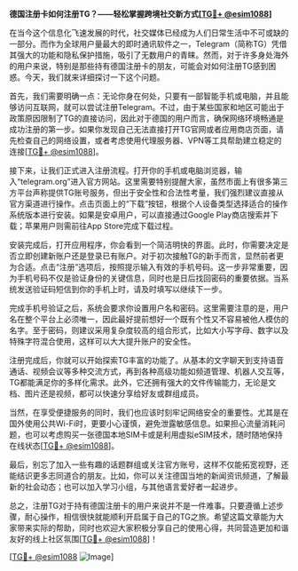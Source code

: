 **德国注册卡如何注册TG？——轻松掌握跨境社交新方式[[TG💪+ @esim1088](https://t.me/s/esim1088)]**

在当今这个信息化飞速发展的时代，社交媒体已经成为人们日常生活中不可或缺的一部分。而作为全球用户量最大的即时通讯软件之一，Telegram（简称TG）凭借其强大的功能和隐私保护措施，吸引了无数用户的青睐。然而，对于许多身处海外的用户来说，特别是那些持有德国注册卡的朋友，可能会对如何注册TG感到困惑。今天，我们就来详细探讨一下这个问题。

首先，我们需要明确一点：无论你身在何处，只要有一部智能手机或电脑，并且能够访问互联网，就可以尝试注册Telegram。不过，由于某些国家和地区可能出于政策原因限制了TG的直接访问，因此对于德国的用户而言，确保网络环境畅通是成功注册的第一步。如果你发现自己无法直接打开TG官网或者应用商店页面，请先检查自己的网络设置，或者考虑使用代理服务器、VPN等工具帮助建立稳定的连接[[TG💪+ @esim1088](https://t.me/s/esim1088)]。

接下来，让我们正式进入注册流程。打开你的手机或电脑浏览器，输入“telegram.org”进入官方网站。这里需要特别提醒大家，虽然市面上有很多第三方平台声称提供TG账号服务，但出于安全性和合法性考量，我们强烈建议直接从官方渠道进行操作。点击页面上的“下载”按钮，根据个人设备类型选择适合的操作系统版本进行安装。如果是安卓用户，可以直接通过Google Play商店搜索并下载；苹果用户则需前往App Store完成下载过程。

安装完成后，打开应用程序，你会看到一个简洁明快的界面。此时，你需要决定是否立即创建新账户还是登录已有账户。对于初次接触TG的新手而言，显然前者更为合适。点击“注册”选项后，按照提示输入有效的手机号码。这一步非常重要，因为手机号码不仅是验证身份的关键信息，同时也是日后找回密码的重要依据。当系统发送验证码短信到你的手机上时，请及时填写以继续下一步。

完成手机号验证之后，系统会要求你设置用户名和密码。这里需要注意的是，用户名在整个平台上必须唯一，因此最好提前想好一个既有个性又不容易被他人模仿的名字。至于密码，则建议采用复杂度较高的组合形式，比如大小写字母、数字以及特殊字符混合使用，这样可以大大提升账户的安全性。

注册完成后，你就可以开始探索TG丰富的功能了。从基本的文字聊天到支持语音通话、视频会议等多种交流方式，再到各种高级功能如频道管理、机器人交互等，TG都能满足你的多样化需求。此外，它还拥有强大的文件传输能力，无论是文档、图片还是视频，都可以快速分享给好友或群组成员。

当然，在享受便捷服务的同时，我们也应该时刻牢记网络安全的重要性。尤其是在国外使用公共Wi-Fi时，更要小心谨慎，避免泄露敏感信息。如果担心流量消耗问题，也可以考虑购买一张德国本地SIM卡或是利用虚拟eSIM技术，随时随地保持在线状态[[TG💪+ @esim1088](https://t.me/s/esim1088)]。

最后，别忘了加入一些有趣的话题群组或关注官方账号，这样不仅能拓宽视野，还能结识更多志同道合的朋友。比如，你可以关注德国当地的新闻资讯频道，了解最新的社会动态；也可以加入学习小组，与其他语言爱好者一起进步。

总之，注册TG对于持有德国注册卡的用户来说并不是一件难事。只要遵循上述步骤，耐心操作，相信很快就能顺利开启属于自己的TG之旅。希望这篇文章能为大家带来实际的帮助，同时也欢迎大家积极分享自己的使用心得，共同营造更加和谐友好的线上社区氛围[[TG💪+ @esim1088](https://t.me/s/esim1088)]！

[[TG💪+ @esim1088](https://t.me/s/esim1088) ![Image](https://i.postimg.cc/4NQfJmqS/Snipaste-2025-05-13-00-14-12.png)]